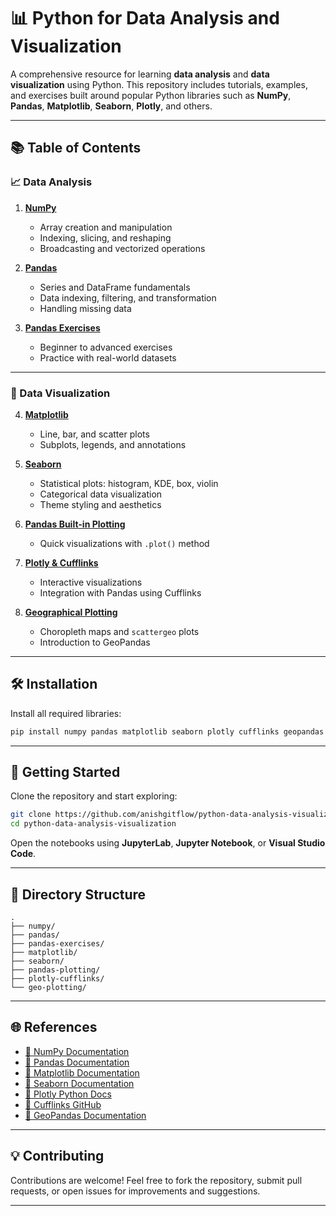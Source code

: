 # 📊 Python for Data Analysis and Visualization

A comprehensive resource for learning **data analysis** and **data visualization** using Python. This repository includes tutorials, examples, and exercises built around popular Python libraries such as **NumPy**, **Pandas**, **Matplotlib**, **Seaborn**, **Plotly**, and others.

---

## 📚 Table of Contents

### 📈 Data Analysis

1. **[NumPy](./numpy/)**
   - Array creation and manipulation
   - Indexing, slicing, and reshaping
   - Broadcasting and vectorized operations

2. **[Pandas](./pandas/)**
   - Series and DataFrame fundamentals
   - Data indexing, filtering, and transformation
   - Handling missing data

3. **[Pandas Exercises](./pandas-exercises/)**
   - Beginner to advanced exercises
   - Practice with real-world datasets

---

### 🎨 Data Visualization

4. **[Matplotlib](./matplotlib/)**
   - Line, bar, and scatter plots
   - Subplots, legends, and annotations

5. **[Seaborn](./seaborn/)**
   - Statistical plots: histogram, KDE, box, violin
   - Categorical data visualization
   - Theme styling and aesthetics

6. **[Pandas Built-in Plotting](./pandas-plotting/)**
   - Quick visualizations with `.plot()` method

7. **[Plotly & Cufflinks](./plotly-cufflinks/)**
   - Interactive visualizations
   - Integration with Pandas using Cufflinks

8. **[Geographical Plotting](./geo-plotting/)**
   - Choropleth maps and `scattergeo` plots
   - Introduction to GeoPandas

---

## 🛠️ Installation

Install all required libraries:

```bash
pip install numpy pandas matplotlib seaborn plotly cufflinks geopandas
````

---

## 🧪 Getting Started

Clone the repository and start exploring:

```bash
git clone https://github.com/anishgitflow/python-data-analysis-visualization.git
cd python-data-analysis-visualization
```

Open the notebooks using **JupyterLab**, **Jupyter Notebook**, or **Visual Studio Code**.

---

## 📁 Directory Structure

```
.
├── numpy/
├── pandas/
├── pandas-exercises/
├── matplotlib/
├── seaborn/
├── pandas-plotting/
├── plotly-cufflinks/
└── geo-plotting/
```

---

## 🌐 References

* [📘 NumPy Documentation](https://numpy.org/doc/)
* [📘 Pandas Documentation](https://pandas.pydata.org/docs/)
* [📘 Matplotlib Documentation](https://matplotlib.org/stable/contents.html)
* [📘 Seaborn Documentation](https://seaborn.pydata.org/)
* [📘 Plotly Python Docs](https://plotly.com/python/)
* [📘 Cufflinks GitHub](https://github.com/santosjorge/cufflinks)
* [📘 GeoPandas Documentation](https://geopandas.org/)

---

## 💡 Contributing

Contributions are welcome! Feel free to fork the repository, submit pull requests, or open issues for improvements and suggestions.

---
